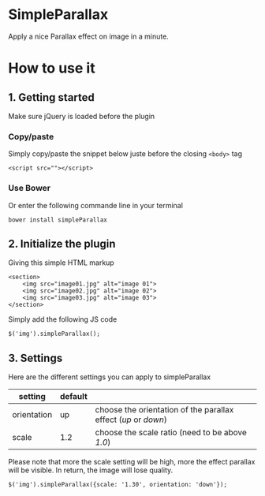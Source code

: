 # SimpleParallax

Apply a nice Parallax effect on image in a minute.

# How to use it

## 1. Getting started

Make sure jQuery is loaded before the plugin

### Copy/paste

Simply copy/paste the snippet below juste before the closing `<body>` tag

```
<script src=""></script>
```

### Use Bower

Or enter the following commande line in your terminal

```
bower install simpleParallax
```

## 2. Initialize the plugin

Giving this simple HTML markup

```
<section>
    <img src="image01.jpg" alt="image 01">
    <img src="image02.jpg" alt="image 02">
    <img src="image03.jpg" alt="image 03">
</section>
```

Simply add the following JS code

```
$('img').simpleParallax();
```

## 3. Settings

Here are the different settings you can apply to simpleParallax

| setting     | default |   |
|-------------|---------|---|
| orientation | up      | choose the orientation of the parallax effect (*up* or *down*) |
| scale       | 1.2     | choose the scale ratio (need to be above *1.0*)  |

Please note that more the scale setting will be high, more the effect parallax will be visible. In return, the image will lose quality.

```
$('img').simpleParallax({scale: '1.30', orientation: 'down'});
```